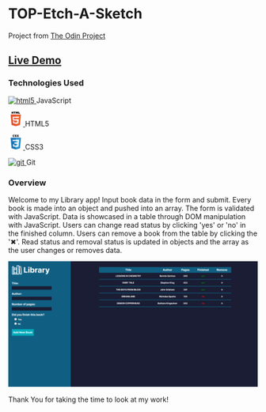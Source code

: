 # TOP-Etch-A-Sketch

Project from [The Odin Project](https://www.theodinproject.com/)

## [Live Demo](https://gustav72.github.io/Library/)

### Technologies Used

<a href="https://www.ecma-international.org/publications-and-standards/standards/ecma-262/" target="_blank" rel="noreferrer"> <img src="https://cdn.jsdelivr.net/gh/devicons/devicon/icons/javascript/javascript-original.svg" alt="html5" width="30" height="30"/> </a>JavaScript

<a href="https://html.spec.whatwg.org/multipage/" target="_blank" rel="noreferrer"> <img src="https://raw.githubusercontent.com/devicons/devicon/master/icons/html5/html5-original-wordmark.svg" alt="html5" width="30" height="30"/> </a>HTML5

<a href="https://www.w3.org/Style/CSS/specs.en.html" target="_blank" rel="noreferrer"> <img src="https://raw.githubusercontent.com/devicons/devicon/master/icons/css3/css3-original-wordmark.svg" alt="css3" width="30" height="30"/> </a>CSS3

<a href="https://git-scm.com/" target="_blank" rel="noreferrer"> <img src="https://cdn.jsdelivr.net/gh/devicons/devicon/icons/git/git-original.svg" alt="git" width="30" height="30"/> </a>Git

### Overview

Welcome to my Library app! Input book data in the form and submit. Every book is made into an object and pushed into an array. The form is validated with JavaScript. Data is showcased in a table through DOM manipulation with JavaScript. Users can change read status by clicking 'yes' or 'no' in the finished column. Users can remove a book from the table by clicking the '✖'. Read status and removal status is updated in objects and the array as the user changes or removes data.

![Screenshot of User Interface](./Screenshot.PNG)

Thank You for taking the time to look at my work!
